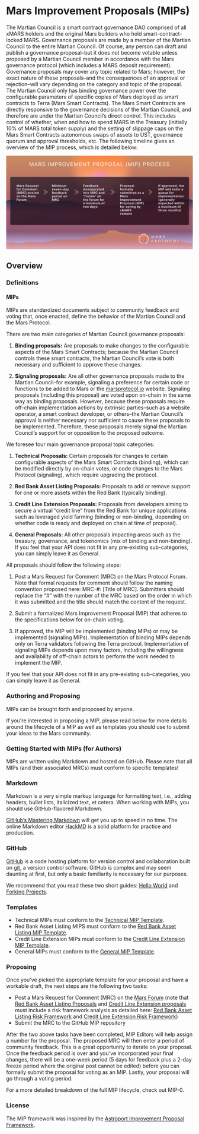 # Mars Improvement Proposals (MIPs)


The Martian Council is a smart contract governance DAO comprised of all xMARS holders and the original Mars builders who hold smart-contract-locked MARS. Governance proposals are made by a member of the Martian Council to the entire Martian Council. Of course, any person can draft and publish a governance proposal–but it does not become votable unless proposed by a Martian Council member in accordance with the Mars governance protocol (which includes a MARS deposit requirement). 
Governance proposals may cover any topic related to Mars; however, the exact nature of these proposals–and the consequences of an approval or rejection–will vary depending on the category and topic of the proposal. 
The Martian Council only has binding governance power over the configurable parameters of specific copies of Mars deployed as smart contracts to Terra (Mars Smart Contracts). The Mars Smart Contracts are directly responsive to the governance decisions of the Martian Council, and therefore are under the Martian Council’s direct control. This includes control of whether, when and how to spend MARS in the Treasury (initially 10% of MARS total token supply) and the setting of slippage caps on the Mars Smart Contracts autonomous swaps of assets to UST, governance quorum and approval thresholds, etc.
The following timeline gives an overview of the MIP process, which is detailed below:


![assets/image1.png](assets/image1.png)

## Overview

### Definitions

#### MIPs

MIPs are standardized documents subject to community feedback and voting that, once enacted, define the behavior of the Martian Council and the Mars Protocol.

There are two main categories of Martian Council governance proposals:

1. **Binding proposals:** Are proposals to make changes to the configurable aspects of the Mars Smart Contracts; because the Martian Council controls these smart contracts, the Martian Council’s vote is both necessary and sufficient to approve these changes. 


2. **Signaling proposals:** Are all other governance proposals made to the Martian Council–for example, signaling a preference for certain code or functions to be added to Mars or the [marsprotocol.io](https://marsprotocol.io/) website. Signaling proposals (including this proposal) are voted upon on-chain in the same way as binding proposals. However, because these proposals require off-chain implementation actions by extrinsic parties–such as a website operator, a smart contract developer, or others–the Martian Council’s approval is neither necessary nor sufficient to cause these proposals to be implemented. Therefore, these proposals merely signal the Martian Council’s support for or opposition to the proposed outcome.

We foresee four main governance proposal topic categories: 


1. **Technical Proposals:** Certain proposals for changes to certain configurable aspects of the Mars Smart Contracts (binding), which can be modified directly by on-chain votes, or code changes to the Mars Protocol (signaling), which require upgrading the protocol.

2. **Red Bank Asset Listing Proposals:** Proposals to add or remove support for one or more assets within the Red Bank (typically binding).

3. **Credit Line Extension Proposals:** Proposals from developers aiming to secure a virtual “credit line” from the Red Bank for unique applications such as leveraged yield farming (binding or non-binding, depending on whether code is ready and deployed on chain at time of proposal).

4. **General Proposals:** All other proposals impacting areas such as the treasury, governance, and tokenomics (mix of binding and non-binding). If you feel that your API does not fit in any pre-existing sub-categories, you can simply leave it as General.

All proposals should follow the following steps:



1. Post a Mars Request for Comment (MRC) on the Mars Protocol Forum. Note that formal requests for comment should follow the naming convention proposed here: MRC-#: [Title of MRC]. Submitters should replace the “#” with the number of the MRC based on the order in which it was submitted and the title should match the content of the request.

2. Submit a formalized Mars Improvement Proposal (MIP) that adheres to the specifications below for on-chain voting.

3. If approved, the MIP will be implemented (binding MIPs) or may be implemented (signaling MIPs). Implementation of binding MIPs depends only on Terra validators following the Terra protocol. Implementation of signaling MIPs depends upon many factors, including the willingness and availability of off-chain actors to perform the work needed to implement the MIP. 



If you feel that your API does not fit in any pre-existing sub-categories, you can simply leave it as General.

### Authoring and Proposing

MIPs can be brought forth and proposed by anyone.

If you're interested in proposing a MIP, please read below for more details around the lifecycle of a MIP as well as templates you should use to submit your ideas to the Mars community.

### Getting Started with MIPs (for Authors)

MIPs are written using Markdown and hosted on GitHub. Please note that all MIPs (and their associated MRCs) must conform to specific templates!

### Markdown

Markdown is a very simple markup language for formatting text, i.e., adding headers, bullet lists, italicized text, et cetera. When working with MIPs, you should use GitHub-flavored Markdown.

[GitHub’s Mastering Markdown](https://guides.github.com/features/mastering-markdown/) will get you up to speed in no time. The online Markdown editor [HackMD](https://hackmd.io/) is a solid platform for practice and production.

### GitHub

[GitHub](https://github.com/) is a code hosting platform for version control and collaboration built on [git](https://git-scm.com/), a version control software. GitHub is complex and may seem daunting at first, but only a basic familiarity is necessary for our purposes.

We recommend that you read these two short guides: [Hello World](https://guides.github.com/activities/hello-world/) and [Forking Projects](https://guides.github.com/activities/forking/).


### Templates

- Technical MIPs must conform to the [Technical MIP Template](https://github.com/mars-protocol/mips/blob/main/Technical-MIP-Template.md).
- Red Bank Asset Listing MIPS must conform to the [Red Bank Asset Listing MIP Template](https://github.com/mars-protocol/mips/blob/main/Red-Bank-Asset-Listing-MIP-Template.md).
- Credit Line Extension MIPs must conform to the [Credit Line Extension MIP Template](https://github.com/mars-protocol/mips/blob/main/Credit-Line-Extension-Risk-Framework.md).
- General MIPs must conform to the [General MIP Template](https://github.com/mars-protocol/mips/blob/main/General-MIP-Template.md).

### Proposing

Once you've picked the appropriate template for your proposal and have a workable draft, the next steps are the following two tasks:

- Post a Mars Request for Comment (MRC) on the [Mars Forum](https://forum.marsprotocol.io/) (note that [Red Bank Asset Listing Proposals](https://github.com/mars-protocol/mips/blob/main/Red-Bank-Asset-Listing-Risk-Framework.md) and [Credit Line Extension proposals](https://github.com/mars-protocol/mips/blob/main/Credit-Line-Extension-Risk-Framework.md) must include a risk framework analysis as detailed here: [Red Bank Asset Listing Risk Framework](https://github.com/mars-protocol/mips/blob/main/Red-Bank-Asset-Listing-Risk-Framework.md) and [Credit Line Extension Risk Framework](https://github.com/mars-protocol/mips/blob/main/Credit-Line-Extension-Risk-Framework.md))
- Submit the MRC to the GitHub MIP repository

After the two above tasks have been completed, MIP Editors will help assign a number for the proposal. The proposed MRC will then enter a period of community feedback. This is a great opportunity to iterate on your proposal. Once the feedback period is over and you've incorporated your final changes, there will be a one-week period (5 days for feedback plus a 2-day freeze period where the original post cannot be edited) before you can formally submit the proposal for voting as an MIP. Lastly, your proposal will go through a voting period.

For a more detailed breakdown of the full MIP lifecycle, check out MIP-0.

### License

The MIP framework was inspired by the [Astroport Improvement Proposal Framework](https://github.com/astroport-fi/aips).
